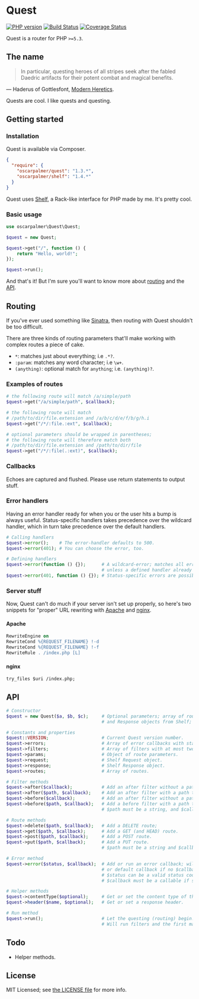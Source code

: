 # Quest

[![PHP version](https://badge.fury.io/ph/oscarpalmer%2Fquest.png)](http://badge.fury.io/ph/oscarpalmer%2Fquest) [![Build Status](https://travis-ci.org/oscarpalmer/quest.png?branch=master)](https://travis-ci.org/oscarpalmer/quest) [![Coverage Status](https://coveralls.io/repos/oscarpalmer/quest/badge.png?branch=master)](https://coveralls.io/r/oscarpalmer/quest?branch=master)

Quest is a router for PHP `>=5.3`.

## The name

> In particular, questing heroes of all stripes seek after the fabled Daedric artifacts for their potent combat and magical benefits.

&mdash; Haderus of Gottlesfont, [Modern Heretics](http://uesp.net/wiki/Lore:Modern_Heretics).

Quests are cool. I like quests and questing.

## Getting started

### Installation

Quest is available via Composer.

```json
{
  "require": {
    "oscarpalmer/quest": "1.3.*",
    "oscarpalmer/shelf": "1.4.*"
  }
}
```

Quest uses [Shelf](//github.com/oscarpalmer/shelf), a Rack-like interface for PHP made by me. It's pretty cool.

### Basic usage

```php
use oscarpalmer\Quest\Quest;

$quest = new Quest;

$quest->get("/", function () {
    return "Hello, world!";
});

$quest->run();
```

And that's it! But I'm sure you'll want to know more about [routing](#routing) and the [API](#api).

## Routing

If you've ever used something like [Sinatra](http://sinatrarb.com), then routing with Quest shouldn't be too difficult.

There are three kinds of routing parameters that'll make working with complex routes a piece of cake.

- `*`: matches just about everything; i.e `.*?`.
- `:param`: matches any word character; i.e `\w+`.
- `(anything)`: optional match for `anything`; i.e. `(anything)?`.

### Examples of routes

```php
# the following route will match /a/simple/path
$quest->get("/a/simple/path", $callback);

# the following route will match
# /path/to/dir/file.extension and /a/b/c/d/e/f/b/g/h.i
$quest->get("/*/:file.:ext", $callback);

# optional parameters should be wrapped in parentheses;
# the following route will therefore match both
# /path/to/dir/file.extension and /path/to/dir/file
$quest->get("/*/:file(.:ext)", $callback);
```

### Callbacks

Echoes are captured and flushed. Please use return statements to output stuff.

### Error handlers

Having an error handler ready for when you or the user hits a bump is always useful. Status-specific handlers takes precedence over the wildcard handler, which in turn take precedence over the default handlers.

```php
# Calling handlers
$quest->error();    # The error-handler defaults to 500.
$quest->error(401); # You can choose the error, too.

# Defining handlers
$quest->error(function () {});      # A wildcard-error; matches all errors
                                    # unless a defined handler already exists.
$quest->error(401, function () {}); # Status-specific errors are possible, too.
```

### Server stuff

Now, Quest can't do much if your server isn't set up properly, so here's two snippets for "proper" URL rewriting with [Apache](http://httpd.apache.org) and [nginx](http://nginx.org).

#### Apache

```apache
RewriteEngine on
RewriteCond %{REQUEST_FILENAME} !-d
RewriteCond %{REQUEST_FILENAME} !-f
RewriteRule . /index.php [L]
```

#### nginx

```nginx
try_files $uri /index.php;
```

## API

```php
# Constructor
$quest = new Quest($a, $b, $c);     # Optional parameters; array of routes, and Request
                                    # and Response objects from Shelf; useful for testing.

# Constants and properties
$quest::VERSION;                    # Current Quest version number.
$quest->errors;                     # Array of error callbacks with status codes as keys.
$quest->filters;                    # Array of filters with at most two children; "after" and "before".
$quest->params;                     # Object of route parameters.
$quest->request;                    # Shelf Request object.
$quest->response;                   # Shelf Response object.
$quest->routes;                     # Array of routes.

# Filter methods
$quest->after($callback);           # Add an after filter without a path to run after routing.
$quest->after($path, $callback);    # Add an after filter with a path to run after routing.
$quest->before($callback);          # Add an after filter without a path to run after routing.
$quest->before($path, $callback);   # Add a before filter with a path to run before routing.
                                    # $path must be a string, and $callback must be a callable.

# Route methods
$quest->delete($path, $callback);   # Add a DELETE route;
$quest->get($path, $callback);      # Add a GET (and HEAD) route.
$quest->post($path, $callback);     # Add a POST route.
$quest->put($path, $callback);      # Add a PUT route.
                                    # $path must be a string and $callback must be a callable.

# Error method
$quest->error($status, $callback);  # Add or run an error callback; will run an already defined
                                    # or default callback if no $callback is supplied.
                                    # $status can be a valid status code, a callable, or null (wildcard error).
                                    # $callback must be a callable if supplied.

# Helper methods
$quest->contentType($optional);     # Get or set the content type of the response.
$quest->header($name, $optional);   # Get or set a response header.

# Run method
$quest->run();                      # Let the questing (routing) begin!
                                    # Will run filters and the first matching route's callback.
```

## Todo

- Helper methods.

## License

MIT Licensed; see [the LICENSE file](LICENSE) for more info.
